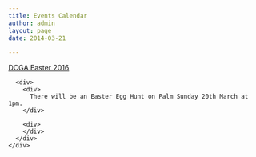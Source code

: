```yaml
---
title: Events Calendar
author: admin
layout: page
date: 2014-03-21

---
```

<div class="page" title="Page 1">
  <div class="layoutArea">
    <div class="column">
      <div>
        <a href="http://www.douglascrescentgardensassociation.org.uk/wp-content/uploads/2016/03/DCGA-Easter-2016.pdf" rel="">DCGA Easter 2016</a>
      </div>
      
      <div>
        <div>
          There will be an Easter Egg Hunt on Palm Sunday 20th March at 1pm.
        </div>
        
        <div>
        </div>
      </div>
    </div>
  </div>
</div>